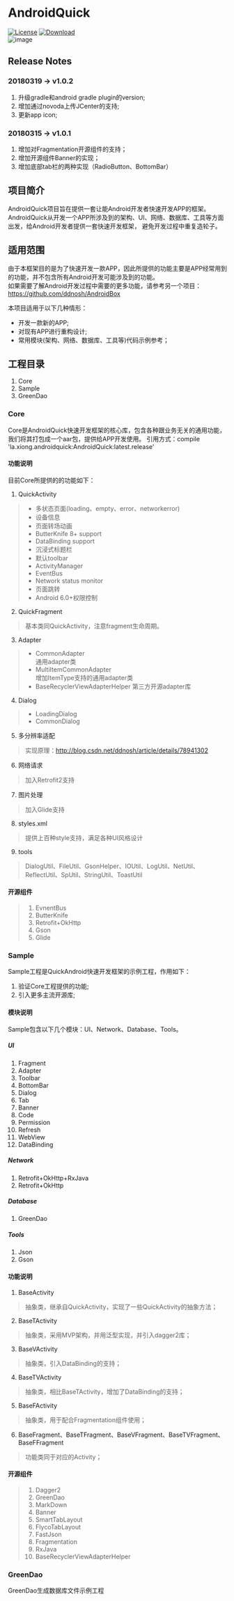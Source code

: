 # AndroidQuick
[![License](https://img.shields.io/badge/license-Apache%202-green.svg)](https://www.apache.org/licenses/LICENSE-2.0)
[![Download](https://api.bintray.com/packages/ddnosh/maven/AndroidQuick/images/download.svg) ](https://bintray.com/ddnosh/maven/AndroidQuick/_latestVersion)  
![image](https://github.com/ddnosh/AndroidQuick/blob/master/logo.png)
## Release Notes
### 20180319 -> v1.0.2
1. 升级gradle和android gradle plugin的version;
2. 增加通过novoda上传JCenter的支持;
3. 更新app icon;
### 20180315 -> v1.0.1
1. 增加对Fragmentation开源组件的支持；
2. 增加开源组件Banner的实现；
3. 增加底部tab栏的两种实现（RadioButton、BottomBar）

## 项目简介
AndroidQuick项目旨在提供一套让能Android开发者快速开发APP的框架。  
AndroidQuick从开发一个APP所涉及到的架构、UI、网络、数据库、工具等方面出发，给Android开发者提供一套快速开发框架，
避免开发过程中重复造轮子。
## 适用范围
由于本框架目的是为了快速开发一款APP，因此所提供的功能主要是APP经常用到的功能，并不包含所有Android开发可能涉及到的功能。  
如果需要了解Android开发过程中需要的更多功能，请参考另一个项目：https://github.com/ddnosh/AndroidBox

本项目适用于以下几种情形：
- 开发一款新的APP;
- 对现有APP进行重构设计;
- 常用模块(架构、网络、数据库、工具等)代码示例参考；
## 工程目录
1. Core
2. Sample
3. GreenDao
### Core
Core是AndroidQuick快速开发框架的核心库，包含各种跟业务无关的通用功能，我们将其打包成一个aar包，提供给APP开发使用。
引用方式：compile 'la.xiong.androidquick:AndroidQuick:latest.release'
#### 功能说明
目前Core所提供的的功能如下：
1. QuickActivity
> - 多状态页面(loading、empty、error、networkerror)
> - 设备信息
> - 页面转场动画
> - ButterKnife 8+ support
> - DataBinding support
> - 沉浸式标题栏
> - 默认toolbar
> - ActivityManager
> - EventBus
> - Network status monitor
> - 页面跳转
> - Android 6.0+权限控制
2. QuickFragment  
> 基本类同QuickActivity，注意fragment生命周期。
3. Adapter
> - CommonAdapter  
> 通用adapter类
> - MultiItemCommonAdapter  
> 增加ItemType支持的通用adapter类
> - BaseRecyclerViewAdapterHelper
> 第三方开源adapter库
4. Dialog
> - LoadingDialog
> - CommonDialog
5. 多分辨率适配  
> 实现原理：http://blog.csdn.net/ddnosh/article/details/78941302
6. 网络请求  
> 加入Retrofit2支持
7. 图片处理  
> 加入Glide支持
8. styles.xml  
> 提供上百种style支持，满足各种UI风格设计
9. tools  
> DialogUtil、FileUtil、GsonHelper、IOUtil、LogUtil、NetUtil、ReflectUtil、SpUtil、StringUtil、ToastUtil  
#### 开源组件
> 1. EvnentBus
> 2. ButterKnife
> 3. Retrofit+OkHttp
> 4. Gson
> 5. Glide
### Sample  
Sample工程是QuickAndroid快速开发框架的示例工程，作用如下：
1. 验证Core工程提供的功能;
2. 引入更多主流开源库;
#### 模块说明
Sample包含以下几个模块：UI、Network、Database、Tools。
##### UI
1. Fragment
2. Adapter
3. Toolbar
4. BottomBar
5. Dialog
6. Tab
7. Banner
8. Code
9. Permission
10. Refresh
11. WebView
12. DataBinding
##### Network
1. Retrofit+OkHttp+RxJava
2. Retrofit+OkHttp
##### Database
1. GreenDao
##### Tools
1. Json
2. Gson
#### 功能说明
1. BaseActivity
> 抽象类，继承自QuickActivity，实现了一些QuickActivity的抽象方法；
2. BaseTActivity
> 抽象类，采用MVP架构，并用泛型实现，并引入dagger2库；
3. BaseVActivity
> 抽象类，引入DataBinding的支持；
4. BaseTVActivity
> 抽象类，相比BaseTActivity，增加了DataBinding的支持；
5. BaseFActivity
> 抽象类，用于配合Fragmentation组件使用；
6. BaseFragment、BaseTFragment、BaseVFragment、BaseTVFragment、BaseFFragment
> 功能类同于对应的Activity；
#### 开源组件
> 1. Dagger2
> 2. GreenDao
> 3. MarkDown
> 4. Banner
> 5. SmartTabLayout
> 6. FlycoTabLayout
> 7. FastJson
> 8. Fragmentation
> 9. RxJava
> 10. BaseRecyclerViewAdapterHelper
### GreenDao
GreenDao生成数据库文件示例工程





